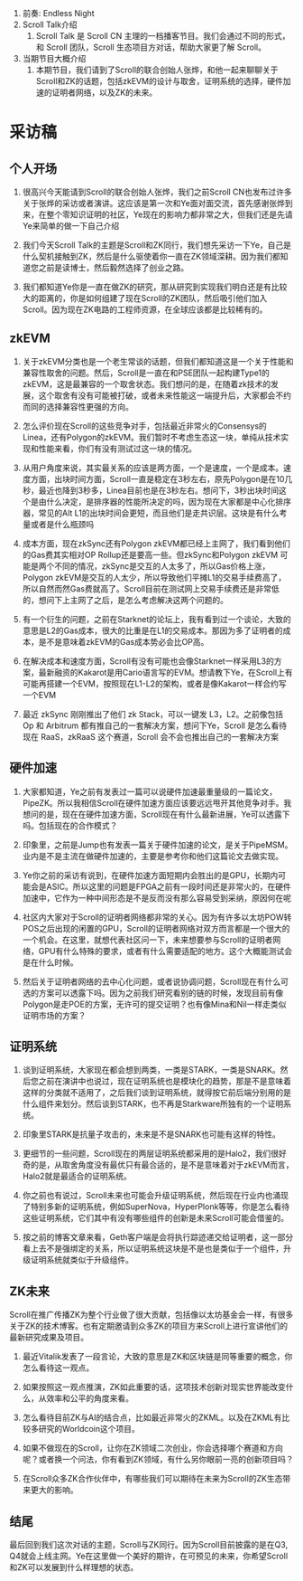 1. 前奏: Endless Night
2. Scroll Talk介绍
	1. Scroll Talk 是 Scroll CN 主理的一档播客节目。我们会通过不同的形式，和 Scroll 团队，Scroll 生态项目方对话，帮助大家更了解 Scroll。
3. 当期节目大概介绍
	1. 本期节目，我们请到了Scroll的联合创始人张烨，和他一起来聊聊关于Scroll和ZK的话题，包括zkEVM的设计与取舍，证明系统的选择，硬件加速的证明者网络，以及ZK的未来。

# 采访稿


## 个人开场

1. 很高兴今天能请到Scroll的联合创始人张烨，我们之前Scroll CN也发布过许多关于张烨的采访或者演讲。这应该是第一次和Ye面对面交流，首先感谢张烨到来，在整个零知识证明的社区，Ye现在的影响力都非常之大，但我们还是先请Ye来简单的做一下自己介绍

	

2. 我们今天Scroll Talk的主题是Scroll和ZK同行，我们想先采访一下Ye，自己是什么契机接触到ZK，然后是什么驱使着你一直在ZK领域深耕。因为我们都知道您之前是读博士，然后毅然选择了创业之路。

	

3. 我们都知道Ye你是一直在做ZK的研究，那从研究到实现我们明白还是有比较大的距离的，你是如何组建了现在Scroll的ZK团队，然后吸引他们加入Scroll。因为现在ZK电路的工程师资源，在全球应该都是比较稀有的。



## zkEVM
1. 关于zkEVM分类也是一个老生常谈的话题，但我们都知道这是一个关于性能和兼容性取舍的问题。然后，Scroll是一直在和PSE团队一起构建Type1的zkEVM，这是最兼容的一个取舍状态。我们想问的是，在随着zk技术的发展，这个取舍有没有可能被打破，或者未来性能这一端提升后，大家都会不约而同的选择兼容性更强的方向。


2. 怎么评价现在Scroll的这些竞争对手，包括最近非常火的Consensys的Linea，还有Polygon的zkEVM。我们暂时不考虑生态这一块，单纯从技术实现和性能来看，你们有没有测试过这一块的情况。


3. 从用户角度来说，其实最关系的应该是两方面，一个是速度，一个是成本。速度方面，出块时间方面，Scroll一直是稳定在3秒左右，原先Polygon是在10几秒，最近也降到3秒多，Linea目前也是在3秒左右。想问下，3秒出块时间这个是由什么决定，是排序器的性能所决定的吗，因为现在大家都是中心化排序器，常见的Alt L1的出块时间会更短，而且他们是走共识层。这块是有什么考量或者是什么瓶颈吗

	

4. 成本方面，现在zkSync还有Polygon zkEVM都已经上主网了，我们看到他们的Gas费其实相对OP Rollup还是要高一些。但zkSync和Polygon zkEVM 可能是两个不同的情况，zkSync是交互的人太多了，所以Gas价格上涨，Polygon zkEVM是交互的人太少，所以导致他们平摊L1的交易手续费高了，所以自然而然Gas费就高了。Scroll目前在测试网上交易手续费还是非常低的，想问下上主网了之后，是怎么考虑解决这两个问题的。

	

5. 有一个衍生的问题，之前在Starknet的论坛上，我有看到过一个谈论，大致的意思是L2的Gas成本，很大的比重是在L1的交易成本。那因为多了证明者的成本，是不是意味着zkEVM的Gas成本势必会比OP高。

	

6. 在解决成本和速度方面，Scroll有没有可能也会像Starknet一样采用L3的方案，最新融资的Kakarot是用Cario语言写的EVM。想请教下Ye，在Scroll上有可能再搭建一个EVM，按照现在L1-L2的架构，或者是像Kakarot一样合约写一个EVM


7. 最近 zkSync 刚刚推出了他们 zk Stack，可以一键发 L3，L2。之前像包括 Op 和 Arbitrum 都有推自己的一套解决方案，想问下Ye，Scroll 是怎么看待现在 RaaS，zkRaaS 这个赛道，Scroll 会不会也推出自己的一套解决方案


## 硬件加速

1. 大家都知道，Ye之前有发表过一篇可以说硬件加速最重量级的一篇论文，PipeZK。所以我相信Scroll在硬件加速方面应该要远远甩开其他竞争对手。我想问的是，现在在硬件加速方面，Scroll现在有什么最新进展，Ye可以透露下吗。包括现在的合作模式？

	

2. 印象里，之前是Jump也有发表一篇关于硬件加速的论文，是关于PipeMSM。业内是不是主流在做硬件加速的，主要是参考你和他们这篇论文去做实现。

	

3. Ye你之前的采访有说到，在硬件加速方面短期内会胜出的是GPU，长期内可能会是ASIC。所以这里的问题是FPGA之前有一段时间还是非常火的，在硬件加速中，它作为一种中间形态是不是反而没有那么容易受到采纳，原因何在呢

	

4. 社区内大家对于Scroll的证明者网络都非常的关心。因为有许多以太坊POW转POS之后出现的闲置的GPU，Scroll的证明者网络对双方而言都是一个很大的一个机会。在这里，就想代表社区问一下，未来想要参与Scroll的证明者网络，GPU有什么特殊的要求，或者有什么需要适配的地方。这个大概能测试会是在什么时候。



5. 然后关于证明者网络的去中心化问题，或者说协调问题，Scroll现在有什么可选的方案可以透露下吗。因为之前我们研究看别的链的时候，发现目前有像Polygon是走POE的方案，无许可的提交证明？也有像Mina和Nil一样走类似证明市场的方案？


## 证明系统
1. 谈到证明系统，大家现在都会想到两类，一类是STARK，一类是SNARK。然后您之前在演讲中也说过，现在证明系统也是模块化的趋势，那是不是意味着这样的分类就不适用了，之后我们谈到证明系统，就得按它前后端分别用的是什么组件来划分。然后谈到STARK，也不再是Starkware所独有的一个证明系统。

	

2. 印象里STARK是抗量子攻击的，未来是不是SNARK也可能有这样的特性。

	

3. 更细节的一些问题，Scroll现在的两层证明系统都采用的是Halo2，我们很好奇的是，从取舍角度没有最优只有最合适的，是不是意味着对于zkEVM而言，Halo2就是最适合的证明系统。

	

4. 你之前也有说过，Scroll未来也可能会升级证明系统，然后现在行业内也涌现了特别多新的证明系统，例如SuperNova，HyperPlonk等等，你是怎么看待这些证明系统，它们其中有没有哪些组件的创新是未来Scroll可能会借鉴的。

	

5. 按之前的博客文章来看，Geth客户端是会将执行踪迹递交给证明者，这一部分看上去不是强绑定的关系，所以证明系统这块是不是也是类似于一个组件，升级证明系统就类似于升级组件。



## ZK未来
Scroll在推广传播ZK为整个行业做了很大贡献，包括像以太坊基金会一样，有很多关于ZK的技术博客。也有定期邀请到众多ZK的项目方来Scroll上进行宣讲他们的最新研究成果及项目。

1. 最近Vitalik发表了一段言论，大致的意思是ZK和区块链是同等重要的概念，你怎么看待这一观点。

	

2. 如果按照这一观点推演，ZK如此重要的话，这项技术创新对现实世界能改变什么，从效率和公平的角度来看。

	

3. 怎么看待目前ZK与AI的结合点，比如最近非常火的ZKML。以及在ZKML有比较多研究的Worldcoin这个项目。

	

4. 如果不做现在的Scroll，让你在ZK领域二次创业，你会选择哪个赛道和方向呢？或者换一个问法，你有看到ZK领域，有什么另你眼前一亮的创新项目吗？


5. 在Scroll众多ZK合作伙伴中，有哪些我们可以期待在未来为Scroll的ZK生态带来更大的影响。


## 结尾
最后回到我们这次对话的主题，Scroll与ZK同行。因为Scroll目前披露的是在Q3, Q4就会上线主网。Ye在这里做一个美好的期许，在可预见的未来，你希望Scroll和ZK可以发展到什么样理想的状态。
